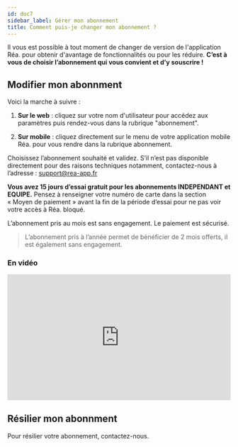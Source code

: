 ```yaml
---
id: doc7
sidebar_label: Gérer mon abonnement
title: Comment puis-je changer mon abonnement ?
---
```


Il vous est possible à tout moment de changer de version de l'application Réa. pour obtenir d'avantage de fonctionnalités ou pour les réduire.
**C’est à vous de choisir l’abonnement qui vous convient et d’y souscrire !**

## Modifier mon abonnment

Voici la marche à suivre&nbsp;:

1. **Sur le web** : cliquez sur votre nom d'utilisateur pour accédez aux paramètres puis rendez-vous dans la rubrique "abonnement".

2. **Sur mobile** : cliquez directement sur le menu de votre application mobile Réa. pour vous rendre dans la rubrique abonnement.

Choisissez l’abonnement souhaité et validez. S’il n’est pas disponible directement pour des raisons techniques notamment, contactez-nous à l’adresse&nbsp;: support@rea-app.fr

**Vous avez 15 jours d’essai gratuit pour les abonnements INDEPENDANT et EQUIPE.** Pensez à renseigner votre numéro de carte dans la section «&nbsp;Moyen de paiement&nbsp;» avant la fin de la période d’essai pour ne pas voir votre accès à Réa. bloqué.

L’abonnement pris au mois est sans engagement. Le paiement est sécurisé.

> L’abonnement pris à l’année permet de bénéficier de 2 mois offerts, il est également sans engagement.

### En vidéo

<div style="padding:56.25% 0 0 0;position:relative;"><iframe src="https://player.vimeo.com/video/298558656?portrait=0" style="position:absolute;top:0;left:0;width:100%;height:100%;" frameborder="0" webkitallowfullscreen mozallowfullscreen allowfullscreen></iframe></div><script src="https://player.vimeo.com/api/player.js"></script>

## Résilier mon abonnment

Pour résilier votre abonnement, contactez-nous.


